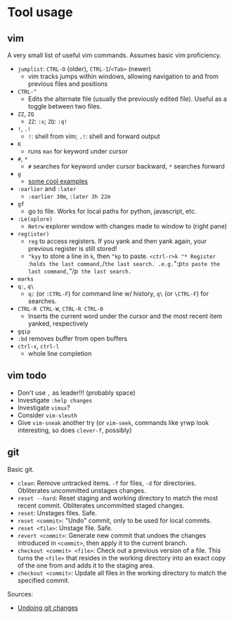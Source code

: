Tool usage
=========

vim
---

A very small list of useful vim commands. Assumes basic vim proficiency.

* `jumplist`: `CTRL-O` (older), `CTRL-I`/`<Tab>` (newer)
    * vim tracks jumps within windows, allowing navigation to and from previous files and positions
* `CTRL-^`
    * Edits the alternate file (usually the previously edited file). Useful as a toggle between two files.
* `ZZ`, `ZQ`
    * `ZZ`: `:x`; `ZQ`: `:q!`
* `!`, `.!`
    * `!`: shell from vim; `.!`: shell and forward output
* `K`
    * runs `man` for keyword under cursor
* `#`, `*`
    * `#` searches for keyword under cursor backward, `*` searches forward
* `g`
    * [some cool examples](http://vim.wikia.com/wiki/Power_of_g)
* `:earlier` and `:later`
    * `:earlier 30m`, `:later 3h 22m`
* `gf`
    * go to file. Works for local paths for python, javascript, etc.
* `:Le(xplore)`
    * `Netrw` explorer window with changes made to window to (right pane)
* `reg(ister)`
    * `reg` to access registers. If you yank and then yank again, your previous register is still stored!
    * `"kyy` to store a line in `k`, then `"kp` to paste. `<ctrl-r>k
    "* Register `:` holds the last command, `/` the last search. .e.g. `":p` to paste the last command, `"/p` the last search.`
* `marks`
* `q:`, `q\`
    * `q:` (or `:CTRL-F`) for command line w/ history, `q\` (or `\CTRL-F`) for searches.
* `CTRL-R CTRL-W`, `CTRL-R CTRL-0`
    * Inserts the current word under the cursor and the most recent item yanked, respectively
* `gqip`
* `:bd` removes buffer from open buffers
* `ctrl-x`, `ctrl-l`
    * whole line completion


vim todo
--------

* Don't use `,` as leader!!! (probably space)
* Investigate `:help changes`
* Investigate `vimux`?
* Consider `vim-sleuth`
* Give `vim-sneak` another try (or `vim-seek`, commands like yrwp look
  interesting, so does `clever-f`, possibly)


git
---

Basic git.

* `clean`: Remove untracked items. `-f` for files, `-d` for directories. Obliterates uncommitted unstages changes.
* `reset --hard`: Reset staging and working directory to match the most recent commit. Obliterates uncommitted staged changes.
* `reset`: Unstages files. Safe.
* `reset <commit>`: "Undo" commit, only to be used for local commits.
* `reset <file>`: Unstage file. Safe.
* `revert <commit>`: Generate new commit that undoes the changes introduced in `<commit>`, then apply it to the current branch.
* `checkout <commit> <file>`: Check out a previous version of a file. This turns the `<file>` that resides in the working directory into an exact copy of the one from <commit> and adds it to the staging area.
* `checkout <commit>`: Update all files in the working directory to match the specified commit.

Sources:
* [Undoing git changes](https://www.atlassian.com/git/tutorials/undoing-changes)

